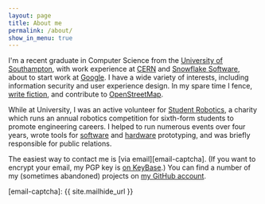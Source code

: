 ```yaml
---
layout: page
title: About me
permalink: /about/
show_in_menu: true
---
```


I'm a recent graduate in Computer Science from the [University of Southampton][], with work experience at [CERN](/projects/invenio-mobile/) and [Snowflake Software](/projects/go-publisher-web-ui/), about to start work at [Google][]. I have a wide variety of interests, including information security and user experience design. In my spare time I fence, [write fiction](/writing/), and contribute to [OpenStreetMap][].

While at University, I was an active volunteer for [Student Robotics][], a charity which runs an annual robotics competition for sixth-form students to promote engineering careers. I helped to run numerous events over four years, wrote tools for [software](/projects/sr-simulator/) and [hardware](/projects/sr-mci/) prototyping, and was briefly responsible for public relations.

The easiest way to contact me is [via email][email-captcha]. (If you want to encrypt your email, my PGP key is [on KeyBase](https://keybase.io/{{site.keybase_username}}).) You can find a number of my (sometimes abandoned) projects on [my GitHub account](https://github.com/{{site.github_username}}).

[University of Southampton]: https://www.ecs.soton.ac.uk/
[Google]: https://www.google.com/
[OpenStreetMap]: https://www.openstreetmap.org/
[Student Robotics]: https://www.studentrobotics.org/
[email-captcha]: {{ site.mailhide_url }}

